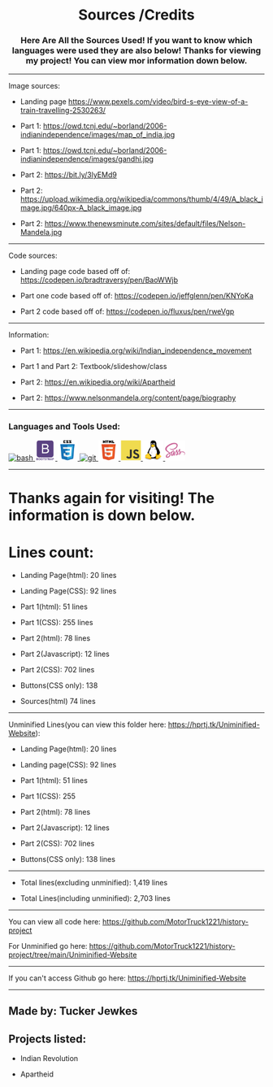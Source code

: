 <h1 align="center">Sources /Credits</h1>
<h3 align="center">Here Are All the Sources Used! If you want to know which languages were used they are also below! Thanks for viewing my project! You can view mor information down below.</h3>

---
Image sources:


- Landing page https://www.pexels.com/video/bird-s-eye-view-of-a-train-travelling-2530263/


- Part 1: https://owd.tcnj.edu/~borland/2006-indianindependence/images/map_of_india.jpg

- Part 1: https://owd.tcnj.edu/~borland/2006-indianindependence/images/gandhi.jpg

- Part 2: https://bit.ly/3lyEMd9

- Part 2: https://upload.wikimedia.org/wikipedia/commons/thumb/4/49/A_black_image.jpg/640px-A_black_image.jpg

- Part 2: https://www.thenewsminute.com/sites/default/files/Nelson-Mandela.jpg


---

Code sources:


- Landing page code based off of: https://codepen.io/bradtraversy/pen/BaoWWjb

- Part one code based off of: https://codepen.io/jeffglenn/pen/KNYoKa

- Part 2 code based off of: https://codepen.io/fluxus/pen/rweVgp

---
Information:

- Part 1: https://en.wikipedia.org/wiki/Indian_independence_movement

- Part 1 and Part 2: Textbook/slideshow/class

- Part 2: https://en.wikipedia.org/wiki/Apartheid

- Part 2: https://www.nelsonmandela.org/content/page/biography
---


<h3 align="left">Languages and Tools Used:</h3>
<p align="left"> <a href="https://www.gnu.org/software/bash/" target="_blank" rel="noreferrer"> <img src="https://www.vectorlogo.zone/logos/gnu_bash/gnu_bash-icon.svg" alt="bash" width="40" height="40"/> </a> <a href="https://getbootstrap.com" target="_blank" rel="noreferrer"> <img src="https://raw.githubusercontent.com/devicons/devicon/master/icons/bootstrap/bootstrap-plain-wordmark.svg" alt="bootstrap" width="40" height="40"/> </a> <a href="https://www.w3schools.com/css/" target="_blank" rel="noreferrer"> <img src="https://raw.githubusercontent.com/devicons/devicon/master/icons/css3/css3-original-wordmark.svg" alt="css3" width="40" height="40"/> </a> <a href="https://git-scm.com/" target="_blank" rel="noreferrer"> <img src="https://www.vectorlogo.zone/logos/git-scm/git-scm-icon.svg" alt="git" width="40" height="40"/> </a> <a href="https://www.w3.org/html/" target="_blank" rel="noreferrer"> <img src="https://raw.githubusercontent.com/devicons/devicon/master/icons/html5/html5-original-wordmark.svg" alt="html5" width="40" height="40"/> </a> <a href="https://developer.mozilla.org/en-US/docs/Web/JavaScript" target="_blank" rel="noreferrer"> <img src="https://raw.githubusercontent.com/devicons/devicon/master/icons/javascript/javascript-original.svg" alt="javascript" width="40" height="40"/> </a> <a href="https://www.linux.org/" target="_blank" rel="noreferrer"> <img src="https://raw.githubusercontent.com/devicons/devicon/master/icons/linux/linux-original.svg" alt="linux" width="40" height="40"/> </a> <a href="https://sass-lang.com" target="_blank" rel="noreferrer"> <img src="https://raw.githubusercontent.com/devicons/devicon/master/icons/sass/sass-original.svg" alt="sass" width="40" height="40"/> </a> </p>

---

<h1>Thanks again for visiting! The information is down below.</h1>
<h1>Lines count:</h1>

- Landing Page(html): 20 lines

- Landing Page(CSS): 92 lines

- Part 1(html): 51 lines

- Part 1(CSS): 255 lines

- Part 2(html): 78 lines

- Part 2(Javascript): 12 lines

- Part 2(CSS): 702 lines

- Buttons(CSS only): 138

- Sources(html) 74 lines
---
Unminified Lines(you can view this folder here: https://hprtj.tk/Uniminified-Website):

- Landing Page(html): 20 lines

- Landing page(CSS): 92 lines

- Part 1(html): 51 lines

- Part 1(CSS): 255

- Part 2(html): 78 lines

- Part 2(Javascript): 12 lines

- Part 2(CSS): 702 lines

- Buttons(CSS only): 138 lines
---
- Total lines(excluding unminified): 1,419 lines

- Total Lines(including unminified): 2,703 lines
---
You can view all code here: https://github.com/MotorTruck1221/history-project

For Unminified go here: https://github.com/MotorTruck1221/history-project/tree/main/Uniminified-Website

---
If you can't access Github go here: https://hprtj.tk/Uniminified-Website

---
Made by: Tucker Jewkes
---

Projects listed:
---
- Indian Revolution

- Apartheid